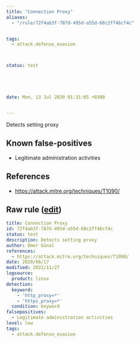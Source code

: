 ```yaml
---
title: "Connection Proxy"
aliases:
  - "/rule/72f4ab3f-787d-495d-a55d-68c2ff46cf4c"


tags:
  - attack.defense_evasion



status: test





date: Mon, 13 Jul 2020 01:31:05 +0300


---
```


Detects setting proxy

<!--more-->


## Known false-positives

* Legitimate administration activities



## References

* https://attack.mitre.org/techniques/T1090/


## Raw rule ([edit](https://github.com/SigmaHQ/sigma/edit/master/rules/linux/builtin/lnx_proxy_connection.yml))
```yaml
title: Connection Proxy
id: 72f4ab3f-787d-495d-a55d-68c2ff46cf4c
status: test
description: Detects setting proxy
author: Ömer Günal
references:
  - https://attack.mitre.org/techniques/T1090/
date: 2020/06/17
modified: 2021/11/27
logsource:
  product: linux
detection:
  keyword:
    - 'http_proxy=*'
    - 'https_proxy=*'
  condition: keyword
falsepositives:
  - Legitimate administration activities
level: low
tags:
  - attack.defense_evasion

```

